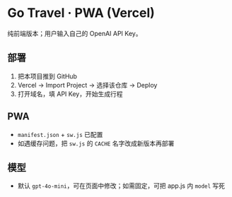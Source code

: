 # Go Travel · PWA (Vercel)

纯前端版本；用户输入自己的 OpenAI API Key。

## 部署
1. 把本项目推到 GitHub
2. Vercel → Import Project → 选择该仓库 → Deploy
3. 打开域名，填 API Key，开始生成行程

## PWA
- `manifest.json` + `sw.js` 已配置
- 如遇缓存问题，把 `sw.js` 的 `CACHE` 名字改成新版本再部署

## 模型
- 默认 `gpt-4o-mini`，可在页面中修改；如需固定，可把 app.js 内 `model` 写死
